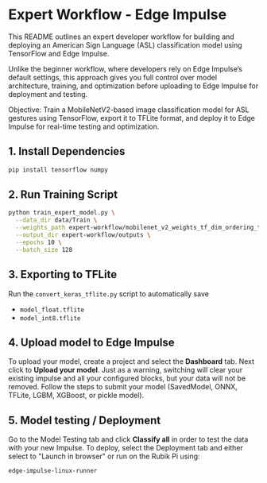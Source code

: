 # Expert Workflow - Edge Impulse

This README outlines an expert developer workflow for building and deploying an American Sign Language (ASL) classification model using TensorFlow and Edge Impulse.

Unlike the beginner workflow, where developers rely on Edge Impulse’s default settings, this approach gives you full control over model architecture, training, and optimization before uploading to Edge Impulse for deployment and testing.

Objective: Train a MobileNetV2-based image classification model for ASL gestures using TensorFlow, export it to TFLite format, and deploy it to Edge Impulse for real-time testing and optimization.

## 1. Install Dependencies
```bash
pip install tensorflow numpy
```

## 2. Run Training Script
```bash
python train_expert_model.py \
  --data_dir data/Train \
  --weights_path expert-workflow/mobilenet_v2_weights_tf_dim_ordering_tf_kernels_1.0_160_no_top.h5 \
  --output_dir expert-workflow/outputs \
  --epochs 10 \
  --batch_size 128
```

## 3. Exporting to TFLite
Run the `convert_keras_tflite.py` script to automatically save 
- `model_float.tflite`
- `model_int8.tflite`

## 4. Upload model to Edge Impulse
To upload your model, create a project and select the **Dashboard** tab. Next click to **Upload your model**. Just as a warning, switching will clear your existing impulse and all your configured blocks, but your data will not be removed. Follow the steps to submit your model (SavedModel, ONNX, TFLite, LGBM, XGBoost, or pickle model). 

## 5. Model testing / Deployment
Go to the Model Testing tab and click **Classify all** in order to test the data with your new Impulse. To deploy, select the Deployment tab and either select to "Launch in browser" or run on the Rubik Pi using:

``` bash
edge-impulse-linux-runner
```

